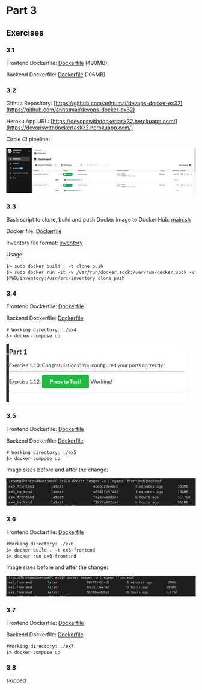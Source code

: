 # Part 3

## Exercises

### 3.1

Frontend Dockerfile: [Dockerfile](./ex1/ex1a/Dockerfile) (490MB)

Backend Dockerfile: [Dockerfile](./ex1/ex1b/Dockerfile) (196MB)

### 3.2

Github Repository: [https://github.com/anhtumai/devops-docker-ex32](https://github.com/anhtumai/devops-docker-ex32)

Heroku App URL: [https://devopswithdockertask32.herokuapp.com/](https://devopswithdockertask32.herokuapp.com/)

Circle CI pipeline:

![CircleCI pipeline](3-2.png)

### 3.3

Bash script to clone, build and push Docker image to Docker Hub: [main.sh](./ex3/main.sh)

Docker file: [Dockerfile](./ex3/Dockerfile)

Inventory file format: [inventory](./ex3/inventory)

Usage:

```shell
$> sudo docker build . -t clone_push
$> sudo docker run -it -v /var/run/docker.sock:/var/run/docker.sock -v $PWD/inventory:/usr/src/inventory clone_push
```

### 3.4

Frontend Dockerfile: [Dockerfile](./ex4/frontend/Dockerfile)

Backend Dockerfile: [Dockerfile](./ex4/backend/Dockerfile)

```shell
# Working directory: ./ex4
$> docker-compose up
```

![3.4](3-4.png)

### 3.5

Frontend Dockerfile: [Dockerfile](./ex4/frontend/Dockerfile)

Backend Dockerfile: [Dockerfile](./ex4/backend/Dockerfile)

```shell
# Working directory: ./ex5
$> docker-compose up
```

Image sizes before and after the change:

![3.5](3-5.png)

### 3.6

Frontend Dockerfile: [Dockerfile](./ex6/Dockerfile)

```shell
#Working directory: ./ex6
$> docker build . -t ex6-frontend
$> docker run ex6-frontend
```

Image sizes before and after the change:

![3.6](3-6.png)

### 3.7

Frontend Dockerfile: [Dockerfile](./ex7/frontend/Dockerfile)

Backend Dockerfile: [Dockerfile](./ex7/backend/Dockerfile)

```shell
#Working directory: ./ex7
$> docker-compose up
```

### 3.8

skipped
